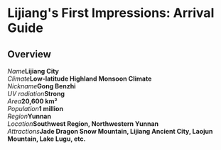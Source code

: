 # Lijiang's First Impressions: Arrival Guide

## Overview

<Description>
<div><i>Name</i><b>Lijiang City</b></div>
<div><i>Climate</i><b>Low-latitude Highland Monsoon Climate</b></div>
<div><i>Nickname</i><b>Gong Benzhi</b></div>
<div><i>UV radiation</i><b>Strong</b></div>
<div><i>Area</i><b>20,600 km²</b></div>
<div><i>Population</i><b>1 million</b></div>
<div><i>Region</i><b>Yunnan</b></div>
<div long><i>Location</i><b>Southwest Region, Northwestern Yunnan</b></div>
<div long><i>Attractions</i><b>Jade Dragon Snow Mountain, Lijiang Ancient City, Laojun Mountain, Lake Lugu, etc.</b></div>
</Description>
